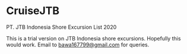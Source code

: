# CruiseJTB
PT. JTB Indonesia Shore Excursion List 2020

This is a trial version on JTB Indonesia shore excursions. Hopefully this would work.
Email to bawa167799@gmail.com for queries.
